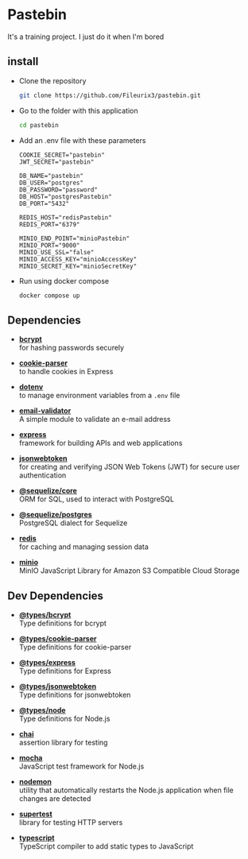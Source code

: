 # Pastebin

It's a training project. I just do it when I'm bored

## install

- Clone the repository

  ```bash
  git clone https://github.com/Fileurix3/pastebin.git
  ```

- Go to the folder with this application

  ```bash
  cd pastebin
  ```

- Add an .env file with these parameters

  ```env
  COOKIE_SECRET="pastebin"
  JWT_SECRET="pastebin"

  DB_NAME="pastebin"
  DB_USER="postgres"
  DB_PASSWORD="password"
  DB_HOST="postgresPastebin"
  DB_PORT="5432"

  REDIS_HOST="redisPastebin"
  REDIS_PORT="6379"

  MINIO_END_POINT="minioPastebin"
  MINIO_PORT="9000"
  MINIO_USE_SSL="false"
  MINIO_ACCESS_KEY="minioAccessKey"
  MINIO_SECRET_KEY="minioSecretKey"
  ```

- Run using docker compose
  ```bash
  docker compose up
  ```

## Dependencies

- **[bcrypt](https://www.npmjs.com/package/bcrypt)**  
  for hashing passwords securely

- **[cookie-parser](https://www.npmjs.com/package/cookie-parser)**  
  to handle cookies in Express

- **[dotenv](https://www.npmjs.com/package/dotenv)**  
  to manage environment variables from a `.env` file

- **[email-validator](https://www.npmjs.com/package/email-validator)**  
  A simple module to validate an e-mail address

- **[express](https://www.npmjs.com/package/express)**  
  framework for building APIs and web applications

- **[jsonwebtoken](https://www.npmjs.com/package/jsonwebtoken)**  
  for creating and verifying JSON Web Tokens (JWT) for secure user authentication

- **[@sequelize/core](https://www.npmjs.com/package/@sequelize/core)**  
  ORM for SQL, used to interact with PostgreSQL

- **[@sequelize/postgres](https://www.npmjs.com/package/@sequelize/postgres)**  
  PostgreSQL dialect for Sequelize

- **[redis](https://www.npmjs.com/package/redis)**  
  for caching and managing session data

- **[minio](https://www.npmjs.com/package/minio)**  
  MinIO JavaScript Library for Amazon S3 Compatible Cloud Storage

## Dev Dependencies

- **[@types/bcrypt](https://www.npmjs.com/package/@types/bcrypt)**  
  Type definitions for bcrypt

- **[@types/cookie-parser](https://www.npmjs.com/package/@types/cookie-parser)**  
  Type definitions for cookie-parser

- **[@types/express](https://www.npmjs.com/package/@types/express)**  
  Type definitions for Express

- **[@types/jsonwebtoken](https://www.npmjs.com/package/@types/jsonwebtoken)**  
  Type definitions for jsonwebtoken

- **[@types/node](https://www.npmjs.com/package/@types/node)**  
  Type definitions for Node.js

- **[chai](https://www.npmjs.com/package/chai)**  
  assertion library for testing

- **[mocha](https://www.npmjs.com/package/mocha)**  
  JavaScript test framework for Node.js

- **[nodemon](https://www.npmjs.com/package/nodemon)**  
  utility that automatically restarts the Node.js application when file changes are detected

- **[supertest](https://www.npmjs.com/package/supertest)**  
  library for testing HTTP servers

- **[typescript](https://www.npmjs.com/package/typescript)**  
  TypeScript compiler to add static types to JavaScript
